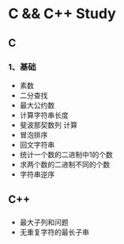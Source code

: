 # C && C++ Study
## C
### 1、基础
- 素数
- 二分查找
- 最大公约数
- 计算字符串长度
- 斐波那契数列 计算
- 冒泡排序
- 回文字符串
- 统计一个数的二进制中1的个数
- 求两个数的二进制不同的个数
- 字符串逆序

## C++
### 
- 最大子列和问题
- 无重复字符的最长子串